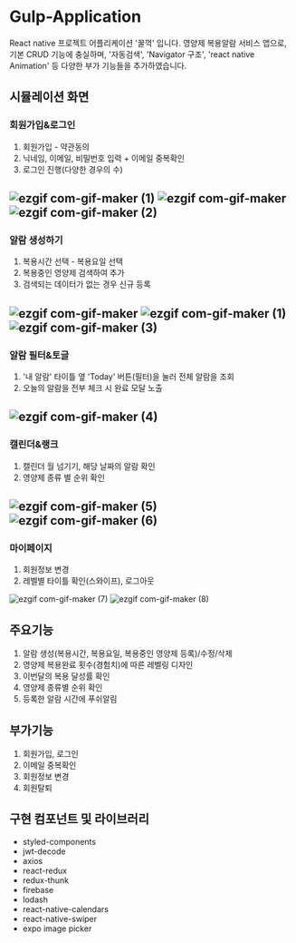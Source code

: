 # Gulp-Application
React native 프로젝트 어플리케이션 '꿀꺽' 입니다. 영양제 복용알람 서비스 앱으로, 기본 CRUD 기능에 충실하며, '자동검색', 'Navigator 구조', 'react native Animation' 등 다양한 부가 기능들을 추가하였습니다.


## 시뮬레이션 화면

### 회원가입&로그인
1. 회원가입 - 약관동의
2. 닉네임, 이메일, 비밀번호 입력 + 이메일 중복확인
3. 로그인 진행(다양한 경우의 수)

![ezgif com-gif-maker (1)](https://user-images.githubusercontent.com/86715916/147677065-0d9222ac-e6a7-4fd4-87f4-05c0ab080d8d.gif)
![ezgif com-gif-maker](https://user-images.githubusercontent.com/86715916/147677233-4b421f00-d023-4c4b-9099-88f04a741c99.gif)
![ezgif com-gif-maker (2)](https://user-images.githubusercontent.com/86715916/147677509-83bb8081-0863-43a3-a8fb-3959a5671f89.gif)
---
### 알람 생성하기
1. 복용시간 선택 - 복용요일 선택
2. 복용중인 영양제 검색하여 추가
3. 검색되는 데이터가 없는 경우 신규 등록

![ezgif com-gif-maker](https://user-images.githubusercontent.com/86715916/147677996-9b2c886a-2a81-435e-91a9-d28ae2f59069.gif)
![ezgif com-gif-maker (1)](https://user-images.githubusercontent.com/86715916/147678000-478f4d6a-f00e-4c23-8297-e0b5b8dcbcc9.gif)
![ezgif com-gif-maker (3)](https://user-images.githubusercontent.com/86715916/147678623-e5d784c7-4b33-4e7d-a334-ace9406eb9f5.gif)
---
### 알람 필터&토글
1. '내 알람' 타이틀 옆 'Today' 버튼(필터)을 눌러 전체 알람을 조회
2. 오늘의 알람을 전부 체크 시 완료 모달 노출


![ezgif com-gif-maker (4)](https://user-images.githubusercontent.com/86715916/147679714-298467d6-0f36-4ba0-a2e1-928b8aea74e9.gif)
---
### 캘린더&랭크
1. 캘린더 월 넘기기, 해당 날짜의 알람 확인
2. 영양제 종류 별 순위 확인


![ezgif com-gif-maker (5)](https://user-images.githubusercontent.com/86715916/147679934-931f3ad0-3a9b-4828-affb-4be7ee03fb72.gif)
![ezgif com-gif-maker (6)](https://user-images.githubusercontent.com/86715916/147679941-519e1399-9261-43a2-a036-cef9448b4d0e.gif)
---
### 마이페이지
1. 회원정보 변경
2. 레벨별 타이틀 확인(스와이프), 로그아웃


![ezgif com-gif-maker (7)](https://user-images.githubusercontent.com/86715916/147680115-936abf36-2f27-4746-8699-6fe5ecde3c24.gif)
![ezgif com-gif-maker (8)](https://user-images.githubusercontent.com/86715916/147680119-bab3a11f-480c-4d04-97e1-cadd64262386.gif)




## 주요기능
1. 알람 생성(복용시간, 복용요일, 복용중인 영양제 등록)/수정/삭제
2. 영양제 복용완료 횟수(경험치)에 따른 레벨링 디자인
3. 이번달의 복용 달성률 확인
4. 영양제 종류별 순위 확인
5. 등록한 알람 시간에 푸쉬알림


## 부가기능
1. 회원가입, 로그인
2. 이메일 중복확인
3. 회원정보 변경
4. 회원탈퇴


## 구현 컴포넌트 및 라이브러리
- styled-components
- jwt-decode
- axios
- react-redux
- redux-thunk
- firebase
- lodash
- react-native-calendars
- react-native-swiper
- expo image picker
